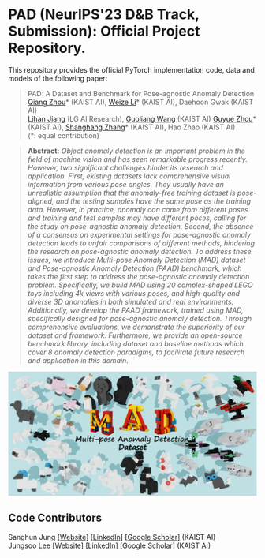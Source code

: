 # PAD (NeurlPS'23 D&B Track, Submission): Official Project Repository.   
This repository provides the official PyTorch implementation code, data and models of the following paper:
> PAD: A Dataset and Benchmark for Pose-agnostic Anomaly Detection   
> [Qiang Zhou](https://shjung13.github.io/)* (KAIST AI), [Weize Li](https://leebebeto.github.io/)* (KAIST AI), Daehoon Gwak (KAIST AI) <br>
> [Lihan Jiang](https://www.linkedin.com/in/sungha-choi-1130185a/) (LG AI Research), [Guoliang Wang](https://sites.google.com/site/jaegulchoo/) (KAIST AI)
> [Guyue Zhou](https://shjung13.github.io/)* (KAIST AI), [Shanghang Zhang](https://leebebeto.github.io/)* (KAIST AI), Hao Zhao (KAIST AI) <br> (*: equal contribution)<br>

> **Abstract:** 
*Object anomaly detection is an important problem in the field of machine vision and has seen remarkable progress recently. However, two significant challenges hinder its research and application. First, existing datasets lack comprehensive visual information from various pose angles. They usually have an unrealistic assumption that the anomaly-free training dataset is pose-aligned, and the testing samples have the same pose as the training data. However, in practice, anomaly can come from different poses and training and test samples may have different poses, calling for the study on pose-agnostic anomaly detection. Second, the absence of a consensus on experimental settings for pose-agnostic anomaly detection leads to unfair comparisons of different methods, hindering the research on pose-agnostic anomaly detection. To address these issues, we introduce Multi-pose Anomaly Detection (MAD) dataset and Pose-agnostic Anomaly Detection (PAAD) benchmark, which takes the first step to address the pose-agnostic anomaly detection problem. Specifically, we build MAD using 20 complex-shaped LEGO toys including 4k views with various poses, and high-quality and diverse 3D anomalies in both simulated and real environments. Additionally, we develop the PAAD framework, trained using MAD, specifically designed for pose-agnostic anomaly detection. Through comprehensive evaluations, we demonstrate the superiority of our dataset and framework. Furthermore, we provide an open-source benchmark library, including dataset and baseline methods which cover 8 anomaly detection paradigms, to facilitate future research and application in this domain.*<br>

<p align="center">
  <img src="assets/teaser(a).png" />
</p>

## Code Contributors
Sanghun Jung [[Website]](https://shjung13.github.io/) [[LinkedIn]](https://www.linkedin.com/in/sanghun-jung-b17a4b1b8/) [[Google Scholar]](https://scholar.google.com/citations?user=e7X7O8gAAAAJ&hl=en) (KAIST AI) <br>
Jungsoo Lee [[Website]](https://leebebeto.github.io/) [[LinkedIn]](https://www.linkedin.com/in/jungsoo-lee-52103a17a/) [[Google Scholar]](https://scholar.google.com/citations?user=qSGLUDQAAAAJ&hl=ko) (KAIST AI)


